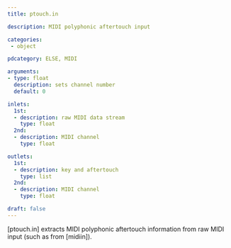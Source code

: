 ```yaml
---
title: ptouch.in

description: MIDI polyphonic aftertouch input

categories:
 - object

pdcategory: ELSE, MIDI

arguments:
- type: float
  description: sets channel number
  default: 0

inlets:
  1st:
  - description: raw MIDI data stream
    type: float
  2nd:
  - description: MIDI channel
    type: float

outlets:
  1st:
  - description: key and aftertouch
    type: list
  2nd:
  - description: MIDI channel
    type: float

draft: false
---
```


[ptouch.in] extracts MIDI polyphonic aftertouch information from raw MIDI input (such as from [midiin]).